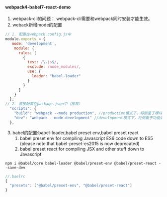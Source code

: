 #### webpack4-babel7-react-demo
1. webpack-cli的问题： webpack-cli需要和webpack同时安装才能生效。
2. weback新增mode的配置
```javascript
// 1. 配置在webpack.config.js中
module.exports = {
   mode: 'development',
    module: {
      rules: [
        {
          test: /\.js$/,
          exclude: /node_modules/,
          use: {
            loader: "babel-loader"
          }
        }
      ]
    }
  };
// 2. 直接配置在package.json中（推荐）
  "scripts": {
    "build": "webpack --mode production", //production模式下，将侧重于模块体积优化和线上部署
    "dev": "webpack --mode development" //development模式下，将侧重于功能调试和优化开发体验
  },
```
3. babel的配置:babel-loader,babel preset env,babel preset react
    1. babel preset env for compiling Javascript ES6 code down to ES5 (please note that babel-preset-es2015 is now deprecated)
    2. babel preset react for compiling JSX and other stuff down to Javascript

`npm i @babel/core babel-loader @babel/preset-env @babel/preset-react --save-dev`

```javascript
//.baelrc
{
  "presets": ["@babel/preset-env", "@babel/preset-react"]
}
```

